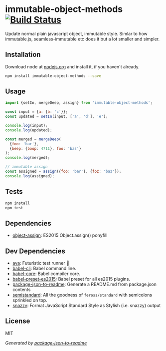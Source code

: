 # immutable-object-methods [![Build Status](https://travis-ci.org/micnews/immutable-object-methods.png?branch=master)](https://travis-ci.org/micnews/immutable-object-methods)

Update normal plain javascript object, immutable style. Simlar to how immutable.js, seamless-immutable etc does it but a lot smaller and simpler.

## Installation

Download node at [nodejs.org](http://nodejs.org) and install it, if you haven't already.

```sh
npm install immutable-object-methods --save
```

## Usage

```js
import {setIn, mergeDeep, assign} from 'immutable-object-methods';

const input = {a: {b: 'c'}};
const updated = setIn(input, ['a', 'd'], 'e');

console.log(input);
console.log(updated);

const merged = mergeDeep(
  {foo: 'bar'},
  {beep: {boop: 4711}, foo: 'bas'}
);
console.log(merged);

// immutable assign
const assigned = assign({foo: 'bar'}, {foz: 'baz'});
console.log(assigned);

```

## Tests

```sh
npm install
npm test
```

## Dependencies

- [object-assign](https://github.com/sindresorhus/object-assign): ES2015 Object.assign() ponyfill

## Dev Dependencies

- [ava](https://github.com/sindresorhus/ava): Futuristic test runner 🚀
- [babel-cli](https://github.com/babel/babel/tree/master/packages): Babel command line.
- [babel-core](https://github.com/babel/babel/tree/master/packages): Babel compiler core.
- [babel-preset-es2015](https://github.com/babel/babel/tree/master/packages): Babel preset for all es2015 plugins.
- [package-json-to-readme](https://github.com/zeke/package-json-to-readme): Generate a README.md from package.json contents
- [semistandard](https://github.com/Flet/semistandard): All the goodness of `feross/standard` with semicolons sprinkled on top.
- [snazzy](https://github.com/feross/snazzy): Format JavaScript Standard Style as Stylish (i.e. snazzy) output


## License

MIT

_Generated by [package-json-to-readme](https://github.com/zeke/package-json-to-readme)_
